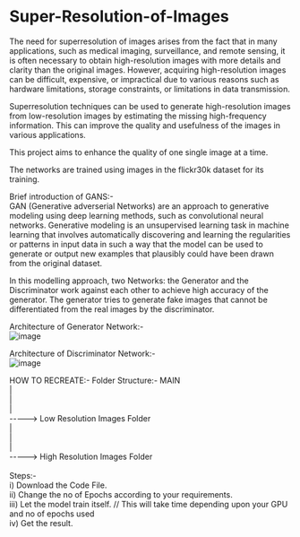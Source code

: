# Super-Resolution-of-Images
The need for superresolution of images arises from the fact that in many applications, such as medical imaging, surveillance, and remote sensing, it is 
often necessary to obtain high-resolution images with more details and clarity than the original images. However, acquiring high-resolution images can be 
difficult, expensive, or impractical due to various reasons such as hardware limitations, storage constraints, or limitations in data transmission.<br/>

Superresolution techniques can be used to generate high-resolution images from low-resolution images by estimating the missing high-frequency information. 
This can improve the quality and usefulness of the images in various applications.<br/>

This project aims to enhance the quality of one single image at a time.<br/>

The networks are trained using images in the flickr30k dataset for its training.<br/>


Brief introduction of GANS:-<br/>
GAN (Generative adverserial Networks) are an approach to generative modeling using deep learning methods, such as convolutional neural networks. Generative modeling is an unsupervised learning task in machine learning that involves automatically discovering and learning the regularities or patterns in input data in such a way that the model can be used to generate or output new examples that plausibly could have been drawn from the original dataset.<br/>

In this modelling approach, two Networks: the Generator and the Discriminator work against each other to achieve high accuracy of the generator. The generator tries to generate fake images that cannot be differentiated from the real images by the discriminator. 

Architecture of Generator Network:-<br/>
![image](https://user-images.githubusercontent.com/101886753/231661610-a1c8c1a2-3cb4-4d5e-b3fb-1003a1d1c2d1.png)


Architecture of Discriminator Network:-<br/>
![image](https://user-images.githubusercontent.com/101886753/231661669-00018cdf-4389-497c-a870-e110870bee95.png)


HOW TO RECREATE:-
  Folder Structure:-
      MAIN <br/>
      |<br/>
      |<br/>
      |<br/>
      -----> Low Resolution Images Folder<br/>
      |<br/>
      |<br/>
      |<br/>
      -----> High Resolution Images Folder<br/>
      <br/>
  Steps:-<br/>
  i) Download the Code File.<br/>
  ii) Change the no of Epochs according to your requirements.<br/>
  iii) Let the model train itself. // This will take time depending upon your GPU and no of epochs used<br/>
  iv) Get the result.<br/>
